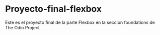 # Proyecto-final-flexbox

Este es el proyecto final de la parte Flexbox en la seccion foundations de The Odin Project